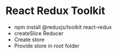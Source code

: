 # React Redux Toolkit

- npm install @reduxjs/toolkit react-redux
- createSlice Reducer
- Create store
- Provide store in root folder
